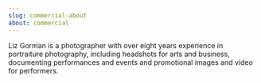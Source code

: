 ```yaml
---
slug: commercial-about
about: commercial
---
```


Liz Gorman is a photographer with over eight years experience in portraiture photography, including headshots for arts and business, documenting performances and events and promotional images and video for performers.
